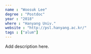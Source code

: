 ```yaml
---
name : "Woosuk Lee"
degree : "Postdoc"
year : "2018"
where : "Hanyang Univ."
website : "http://psl.hanyang.ac.kr/"
tags : ["alum"]
---
```

Add description here.
